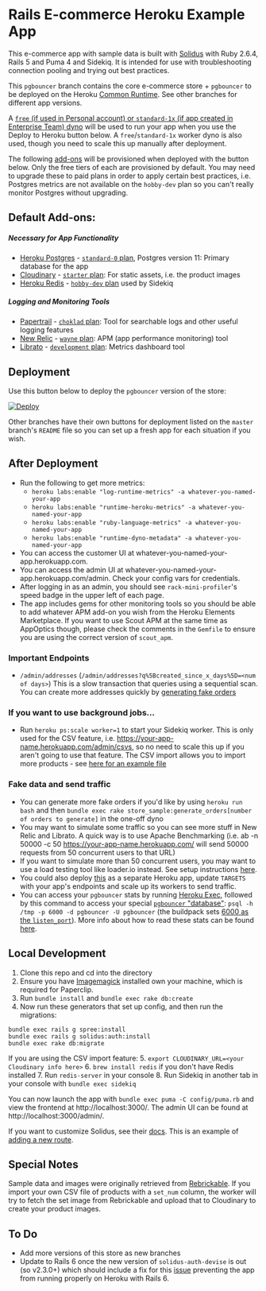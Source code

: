 # Rails E-commerce Heroku Example App

This e-commerce app with sample data is built with [Solidus](https://github.com/solidusio/solidus) with Ruby 2.6.4, Rails 5 and Puma 4 and Sidekiq. It is intended for use with troubleshooting connection pooling and trying out best practices.

This `pgbouncer` branch contains the core e-commerce store + `pgbouncer` to be deployed on the Heroku [Common Runtime](https://devcenter.heroku.com/articles/dyno-runtime#common-runtime). See other branches for different app versions.

A [`free` (if used in Personal account) or `standard-1x` (if app created in Enterprise Team) dyno](https://devcenter.heroku.com/articles/dyno-types) will be used to run your app when you use the Deploy to Heroku button below. A `free`/`standard-1x` worker dyno is also used, though you need to scale this up manually after deployment. 

The following [add-ons](https://devcenter.heroku.com/articles/add-ons) will be provisioned when deployed with the button below. Only the free tiers of each are provisioned by default. You may need to upgrade these to paid plans in order to apply certain best practices, i.e. Postgres metrics are not available on the `hobby-dev` plan so you can't really monitor Postgres without upgrading. 

## Default Add-ons:

##### Necessary for App Functionality
- [Heroku Postgres](https://devcenter.heroku.com/articles/heroku-postgresql) - [`standard-0` plan](https://elements.heroku.com/addons/heroku-postgresql), Postgres version 11: Primary database for the app
- [Cloudinary](https://devcenter.heroku.com/articles/cloudinary) - [`starter` plan](https://elements.heroku.com/addons/cloudinary): For static assets, i.e. the product images
- [Heroku Redis](https://devcenter.heroku.com/articles/heroku-redis) - [`hobby-dev` plan](https://elements.heroku.com/addons/heroku-redis) used by Sidekiq

##### Logging and Monitoring Tools
- [Papertrail](https://devcenter.heroku.com/articles/papertrail) - [`choklad` plan](https://elements.heroku.com/addons/papertrail): Tool for searchable logs and other useful logging features 
- [New Relic](https://devcenter.heroku.com/articles/newrelic) - [`wayne` plan](https://elements.heroku.com/addons/newrelic): APM (app performance monitoring) tool 
- [Librato](https://devcenter.heroku.com/articles/librato) - [`development` plan](https://elements.heroku.com/addons/librato): Metrics dashboard tool

## Deployment

Use this button below to deploy the `pgbouncer` version of the store:

[![Deploy](https://www.herokucdn.com/deploy/button.svg)](https://heroku.com/deploy?template=https://github.com/SandyPantsLai/rails-pg-example-shop/tree/pgbouncer)

Other branches have their own buttons for deployment listed on the `master` branch's `README` file so you can set up a fresh app for each situation if you wish.

## After Deployment

- Run the following to get more metrics:
  - `heroku labs:enable "log-runtime-metrics" -a whatever-you-named-your-app`
  - `heroku labs:enable "runtime-heroku-metrics" -a whatever-you-named-your-app`
  - `heroku labs:enable "ruby-language-metrics" -a whatever-you-named-your-app`
  - `heroku labs:enable "runtime-dyno-metadata" -a whatever-you-named-your-app`
- You can access the customer UI at whatever-you-named-your-app.herokuapp.com.
- You can access the admin UI at whatever-you-named-your-app.herokuapp.com/admin. Check your config vars for credentials.
- After logging in as an admin, you should see `rack-mini-profiler`'s speed badge in the upper left of each page.
- The app includes gems for other monitoring tools so you should be able to add whatever APM add-on you wish from the Heroku Elements Marketplace. If you want to use Scout APM at the same time as AppOptics though, please check the comments in the `Gemfile` to ensure you are using the correct version of `scout_apm`.

### Important Endpoints

- `/admin/addresses` (`/admin/addresses?q%5Bcreated_since_x_days%5D=<num of days>`) This is a slow transaction that queries using a sequential scan. You can create more addresses quickly by [generating fake orders](https://github.com/SandyPantsLai/rails-pg-example-shop#fake-orders-and-send-traffic)

### If you want to use background jobs... 
- Run `heroku ps:scale worker=1` to start your Sidekiq worker. This is only used for the CSV feature, i.e. https://your-app-name.herokuapp.com/admin/csvs, so no need to scale this up if you aren't going to use that feature. The CSV import allows you to import more products - see [here for an example file](https://github.com/SandyPantsLai/rails-pg-example-shop/tree/master/db/samples/2018-sets.csv)

### Fake data and send traffic
- You can generate more fake orders if you'd like by using `heroku run bash` and then `bundle exec rake store_sample:generate_orders[number of orders to generate]` in the one-off dyno
- You may want to simulate some traffic so you can see more stuff in New Relic and Librato. A quick way is to use Apache Benchmarking (i.e. ab -n 50000 -c 50 https://your-app-name.herokuapp.com/ will send 50000 requests from 50 concurrent users to that URL) 
- If you want to simulate more than 50 concurrent users, you may want to use a load testing tool like loader.io instead. See setup instructions [here](https://github.com/SandyPantsLai/rails-pg-example-shop/tree/master/docs/loaderio-setup.md). 
- You could also deploy [this](https://github.com/tsykoduk/Mjolnir) as a separate Heroku app, update `TARGETS` with your app's endpoints and scale up its workers to send traffic.
- You can access your `pgbouncer` stats by running [Heroku Exec](https://devcenter.heroku.com/articles/exec), followed by this command to access your special [`pgbouncer` "database"](https://www.pgbouncer.org/usage.html#admin-console): `psql -h /tmp -p 6000 -d pgbouncer -U pgbouncer` (the buildpack sets [6000 as the `listen_port`](https://github.com/heroku/heroku-buildpack-pgbouncer/blob/master/bin/gen-pgbouncer-conf.sh#L17)). More info about how to read these stats can be found [here](https://heap.io/blog/engineering/decrypting-pgbouncers-diagnostic-information).

## Local Development

1. Clone this repo and cd into the directory
2. Ensure you have [Imagemagick](https://imagemagick.org/script/download.php) installed own your machine, which is required for Paperclip.
3. Run `bundle install` and `bundle exec rake db:create`
4. Now run these generators that set up config, and then run the migrations:
```
bundle exec rails g spree:install
bundle exec rails g solidus:auth:install
bundle exec rake db:migrate
```
If you are using the CSV import feature:
5. `export CLOUDINARY_URL=<your Cloudinary info here>`
6. `brew install redis` if you don't have Redis installed
7. Run `redis-server` in your console
8. Run Sidekiq in another tab in your console with `bundle exec sidekiq`

You can now launch the app with `bundle exec puma -C config/puma.rb` and view the frontend at http://localhost:3000/. The admin UI can be found at http://localhost:3000/admin/. 

If you want to customize Solidus, see their [docs](https://guides.solidus.io/developers/customizations/overview.html). This is an example of [adding a new route](https://github.com/solidusio/solidus/issues/1704#issuecomment-303092098).

## Special Notes

Sample data and images were originally retrieved from [Rebrickable](https://rebrickable.com). If you import your own CSV file of products with a `set_num` column, the worker will try to fetch the set image from Rebrickable and upload that to Cloudinary to create your product images.

## To Do
- Add more versions of this store as new branches
- Update to Rails 6 once the new version of `solidus-auth-devise` is out (so v2.3.0+) which should include a fix for this [issue](https://github.com/solidusio/solidus_auth_devise/issues/174) preventing the app from running properly on Heroku with Rails 6.
